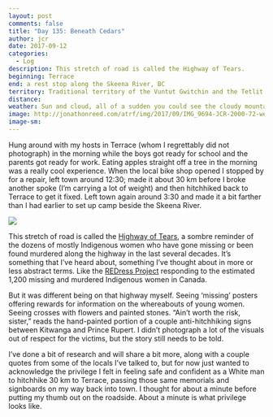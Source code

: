 ```yaml
---
layout: post
comments: false
title: "Day 135: Beneath Cedars"
author: jcr
date: 2017-09-12
categories:
  - Log
description: This stretch of road is called the Highway of Tears.
beginning: Terrace
end: a rest stop along the Skeena River, BC
territory: Traditional territory of the Vuntut Gwitchin and the Tetlit Gwich’in 
distance: 
weather: Sun and cloud, all of a sudden you could see the cloudy mountain passes we’d cycled through
image: http://jonathonreed.com/atrf/img/2017/09/IMG_9694-JCR-2000-72-web.jpg
image-sm:
---
```


Hung around with my hosts in Terrace (whom I regrettably did not photograph) in the morning while the boys got ready for school and the parents got ready for work. Eating apples straight off a tree in the morning was a really cool experience. When the local bike shop opened I stopped by for a repair, left town around 12:30; made it about 30 km before I broke another spoke (I’m carrying a lot of weight) and then hitchhiked back to Terrace to get it fixed. Left town again around 3:30 and made it a bit farther than I had earlier to set up camp beside the Skeena River.

<img src="http://jonathonreed.com/atrf/img/2017/09/IMG_9688-JCR-2000-72-web.jpg">

This stretch of road is called the <a href="http://www.highwayoftears.ca">Highway of Tears</a>, a sombre reminder of the dozens of mostly Indigenous women who have gone missing or been found murdered along the highway in the last several decades. It’s something that I’ve heard about, something I’ve thought about in more or less abstract terms. Like the <a href="http://www.theredressproject.org">REDress Project</a> responding to the estimated 1,200 missing and murdered Indigenous women in Canada.

But it was different being on that highway myself. Seeing ‘missing’ posters offering rewards for information on the whereabouts of young women. Seeing crosses with flowers and painted stones. “Ain’t worth the risk, sister,” reads the hand-painted portion of a couple anti-hitchhiking signs between Kitwanga and Prince Rupert. I didn’t photograph a lot of the visuals out of respect for the victims, but the story still needs to be told.

I’ve done a bit of research and will share a bit more, along with a couple quotes from some of the locals I’ve talked to, but for now just wanted to acknowledge the privilege I felt in feeling safe and confident as a White man to hitchhike 30 km to Terrace, passing those same memorials and signboards on my way back into town. I thought for about a minute before putting my thumb out on the roadside. About a minute is what privilege looks like.